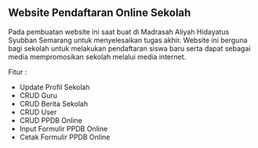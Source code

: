 ## Website Pendaftaran Online Sekolah

Pada pembuatan website ini saat buat di Madrasah Aliyah Hidayatus Syubban Semarang
untuk menyelesaikan tugas akhir. Website ini berguna bagi sekolah untuk melakukan pendaftaran siswa baru serta dapat sebagai media mempromosikan sekolah melalui media internet.

Fitur :

-   Update Profil Sekolah
-   CRUD Guru
-   CRUD Berita Sekolah
-   CRUD User
-   CRUD PPDB Online
-   Input Formulir PPDB Online
-   Cetak Formulir PPDB Online
